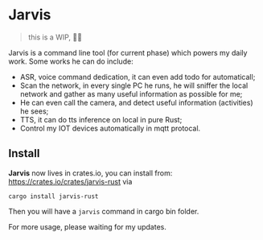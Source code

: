 # Jarvis

> this is a WIP, 👷👷

Jarvis is a command line tool (for current phase) which powers my daily work. Some works he can do include:

- ASR, voice command dedication, it can even add todo for automaticall;
- Scan the network, in every single PC he runs, he will sniffer the local network and gather as many useful information as possible for me;
- He can even call the camera, and detect useful information (activities) he sees;
- TTS, it can do tts inference on local in pure Rust;
- Control my IOT devices automatically in mqtt protocal.


## Install

**Jarvis** now lives in crates.io, you can install from: https://crates.io/crates/jarvis-rust via

```
cargo install jarvis-rust
```

Then you will have a `jarvis` command in cargo bin folder.

For more usage, please waiting for my updates.
